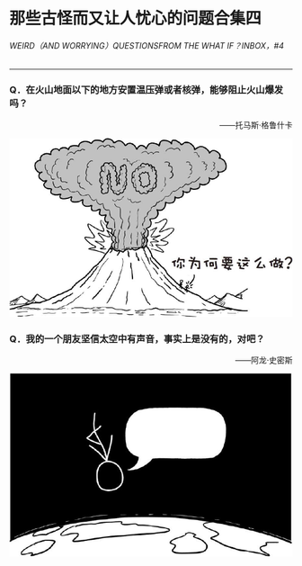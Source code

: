 # 那些古怪而又让人忧心的问题合集四
###### WEIRD（AND WORRYING）QUESTIONSFROM THE WHAT IF？INBOX，#4
***
### Q．在火山地面以下的地方安置温压弹或者核弹，能够阻止火山爆发吗？
<p align="right">——托马斯·格鲁什卡</p>

![6](./imgs/WIB-6.png)

### Q．我的一个朋友坚信太空中有声音，事实上是没有的，对吧？
<p align="right">——阿龙·史密斯</p>

![7](./imgs/WIB-7.png)

